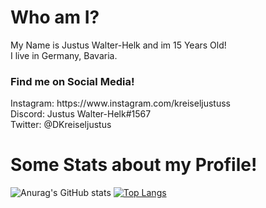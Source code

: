 <h1>Who am I?</h1>
  My Name is Justus Walter-Helk and im 15 Years Old!  <br>
  I live in Germany, Bavaria.

<h3>Find me on Social Media!</h3>
Instagram: https://www.instagram.com/kreiseljustuss <br>
Discord: Justus Walter-Helk#1567 <br>
Twitter: @DKreiseljustus <br>

<h1>Some Stats about my Profile!</h1>

![Anurag's GitHub stats](https://github-readme-stats.vercel.app/api?username=JustusWalter-Helk&show_icons=true&theme=dark)
[![Top Langs](https://github-readme-stats.vercel.app/api/top-langs/?username=JustusWalter-Helk&theme=dark)](https://github.com/anuraghazra/github-readme-stats)
